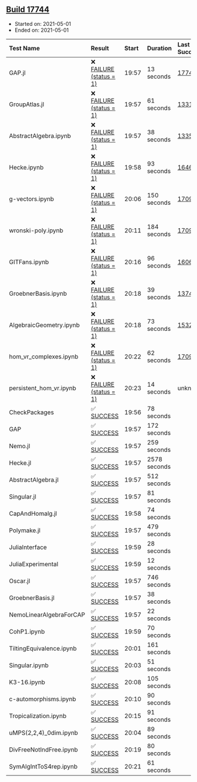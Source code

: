 ## [Build 17744](https://oscarci.mathematik.uni-kl.de/job/oscar/17744/)

* Started on: 2021-05-01
* Ended on: 2021-05-01

| Test Name    | Result | Start | Duration | Last Success | First Failure |
|:-------------|:-------|:------|:---------|:-------------|:--------------|
| GAP.jl | ❌ [FAILURE (status = 1)](https://oscarci.mathematik.uni-kl.de/job/oscar/17744/artifact/logs/build-17744/GAP.jl.log) | 19:57 | 13 seconds | [17743](https://oscarci.mathematik.uni-kl.de/job/oscar/17743/) | [17744](https://oscarci.mathematik.uni-kl.de/job/oscar/17744/) |
| GroupAtlas.jl | ❌ [FAILURE (status = 1)](https://oscarci.mathematik.uni-kl.de/job/oscar/17744/artifact/logs/build-17744/GroupAtlas.jl.log) | 19:57 | 61 seconds | [13311](https://oscarci.mathematik.uni-kl.de/job/oscar/13311/) | [13312](https://oscarci.mathematik.uni-kl.de/job/oscar/13312/) |
| AbstractAlgebra.ipynb | ❌ [FAILURE (status = 1)](https://oscarci.mathematik.uni-kl.de/job/oscar/17744/artifact/logs/build-17744/AbstractAlgebra.ipynb.log) | 19:57 | 38 seconds | [13355](https://oscarci.mathematik.uni-kl.de/job/oscar/13355/) | [13356](https://oscarci.mathematik.uni-kl.de/job/oscar/13356/) |
| Hecke.ipynb | ❌ [FAILURE (status = 1)](https://oscarci.mathematik.uni-kl.de/job/oscar/17744/artifact/logs/build-17744/Hecke.ipynb.log) | 19:58 | 93 seconds | [16463](https://oscarci.mathematik.uni-kl.de/job/oscar/16463/) | [16464](https://oscarci.mathematik.uni-kl.de/job/oscar/16464/) |
| g-vectors.ipynb | ❌ [FAILURE (status = 1)](https://oscarci.mathematik.uni-kl.de/job/oscar/17744/artifact/logs/build-17744/g-vectors.ipynb.log) | 20:06 | 150 seconds | [17099](https://oscarci.mathematik.uni-kl.de/job/oscar/17099/) | [17100](https://oscarci.mathematik.uni-kl.de/job/oscar/17100/) |
| wronski-poly.ipynb | ❌ [FAILURE (status = 1)](https://oscarci.mathematik.uni-kl.de/job/oscar/17744/artifact/logs/build-17744/wronski-poly.ipynb.log) | 20:11 | 184 seconds | [17098](https://oscarci.mathematik.uni-kl.de/job/oscar/17098/) | [17099](https://oscarci.mathematik.uni-kl.de/job/oscar/17099/) |
| GITFans.ipynb | ❌ [FAILURE (status = 1)](https://oscarci.mathematik.uni-kl.de/job/oscar/17744/artifact/logs/build-17744/GITFans.ipynb.log) | 20:16 | 96 seconds | [16068](https://oscarci.mathematik.uni-kl.de/job/oscar/16068/) | [16069](https://oscarci.mathematik.uni-kl.de/job/oscar/16069/) |
| GroebnerBasis.ipynb | ❌ [FAILURE (status = 1)](https://oscarci.mathematik.uni-kl.de/job/oscar/17744/artifact/logs/build-17744/GroebnerBasis.ipynb.log) | 20:18 | 39 seconds | [13748](https://oscarci.mathematik.uni-kl.de/job/oscar/13748/) | [13749](https://oscarci.mathematik.uni-kl.de/job/oscar/13749/) |
| AlgebraicGeometry.ipynb | ❌ [FAILURE (status = 1)](https://oscarci.mathematik.uni-kl.de/job/oscar/17744/artifact/logs/build-17744/AlgebraicGeometry.ipynb.log) | 20:18 | 73 seconds | [15322](https://oscarci.mathematik.uni-kl.de/job/oscar/15322/) | [15323](https://oscarci.mathematik.uni-kl.de/job/oscar/15323/) |
| hom_vr_complexes.ipynb | ❌ [FAILURE (status = 1)](https://oscarci.mathematik.uni-kl.de/job/oscar/17744/artifact/logs/build-17744/hom_vr_complexes.ipynb.log) | 20:22 | 62 seconds | [17099](https://oscarci.mathematik.uni-kl.de/job/oscar/17099/) | [17100](https://oscarci.mathematik.uni-kl.de/job/oscar/17100/) |
| persistent_hom_vr.ipynb | ❌ [FAILURE (status = 1)](https://oscarci.mathematik.uni-kl.de/job/oscar/17744/artifact/logs/build-17744/persistent_hom_vr.ipynb.log) | 20:23 | 14 seconds | unknown | unknown |
| CheckPackages | ✅ [SUCCESS](https://oscarci.mathematik.uni-kl.de/job/oscar/17744/artifact/logs/build-17744/CheckPackages.log) | 19:56 | 78 seconds |  |  |
| GAP | ✅ [SUCCESS](https://oscarci.mathematik.uni-kl.de/job/oscar/17744/artifact/logs/build-17744/GAP.log) | 19:57 | 172 seconds |  |  |
| Nemo.jl | ✅ [SUCCESS](https://oscarci.mathematik.uni-kl.de/job/oscar/17744/artifact/logs/build-17744/Nemo.jl.log) | 19:57 | 259 seconds |  |  |
| Hecke.jl | ✅ [SUCCESS](https://oscarci.mathematik.uni-kl.de/job/oscar/17744/artifact/logs/build-17744/Hecke.jl.log) | 19:57 | 2578 seconds |  |  |
| AbstractAlgebra.jl | ✅ [SUCCESS](https://oscarci.mathematik.uni-kl.de/job/oscar/17744/artifact/logs/build-17744/AbstractAlgebra.jl.log) | 19:57 | 512 seconds |  |  |
| Singular.jl | ✅ [SUCCESS](https://oscarci.mathematik.uni-kl.de/job/oscar/17744/artifact/logs/build-17744/Singular.jl.log) | 19:57 | 81 seconds |  |  |
| CapAndHomalg.jl | ✅ [SUCCESS](https://oscarci.mathematik.uni-kl.de/job/oscar/17744/artifact/logs/build-17744/CapAndHomalg.jl.log) | 19:58 | 74 seconds |  |  |
| Polymake.jl | ✅ [SUCCESS](https://oscarci.mathematik.uni-kl.de/job/oscar/17744/artifact/logs/build-17744/Polymake.jl.log) | 19:57 | 479 seconds |  |  |
| JuliaInterface | ✅ [SUCCESS](https://oscarci.mathematik.uni-kl.de/job/oscar/17744/artifact/logs/build-17744/JuliaInterface.log) | 19:59 | 28 seconds |  |  |
| JuliaExperimental | ✅ [SUCCESS](https://oscarci.mathematik.uni-kl.de/job/oscar/17744/artifact/logs/build-17744/JuliaExperimental.log) | 19:59 | 12 seconds |  |  |
| Oscar.jl | ✅ [SUCCESS](https://oscarci.mathematik.uni-kl.de/job/oscar/17744/artifact/logs/build-17744/Oscar.jl.log) | 19:57 | 746 seconds |  |  |
| GroebnerBasis.jl | ✅ [SUCCESS](https://oscarci.mathematik.uni-kl.de/job/oscar/17744/artifact/logs/build-17744/GroebnerBasis.jl.log) | 19:57 | 38 seconds |  |  |
| NemoLinearAlgebraForCAP | ✅ [SUCCESS](https://oscarci.mathematik.uni-kl.de/job/oscar/17744/artifact/logs/build-17744/NemoLinearAlgebraForCAP.log) | 19:57 | 22 seconds |  |  |
| CohP1.ipynb | ✅ [SUCCESS](https://oscarci.mathematik.uni-kl.de/job/oscar/17744/artifact/logs/build-17744/CohP1.ipynb.log) | 19:59 | 70 seconds |  |  |
| TiltingEquivalence.ipynb | ✅ [SUCCESS](https://oscarci.mathematik.uni-kl.de/job/oscar/17744/artifact/logs/build-17744/TiltingEquivalence.ipynb.log) | 20:01 | 161 seconds |  |  |
| Singular.ipynb | ✅ [SUCCESS](https://oscarci.mathematik.uni-kl.de/job/oscar/17744/artifact/logs/build-17744/Singular.ipynb.log) | 20:03 | 51 seconds |  |  |
| K3-16.ipynb | ✅ [SUCCESS](https://oscarci.mathematik.uni-kl.de/job/oscar/17744/artifact/logs/build-17744/K3-16.ipynb.log) | 20:08 | 105 seconds |  |  |
| c-automorphisms.ipynb | ✅ [SUCCESS](https://oscarci.mathematik.uni-kl.de/job/oscar/17744/artifact/logs/build-17744/c-automorphisms.ipynb.log) | 20:10 | 90 seconds |  |  |
| Tropicalization.ipynb | ✅ [SUCCESS](https://oscarci.mathematik.uni-kl.de/job/oscar/17744/artifact/logs/build-17744/Tropicalization.ipynb.log) | 20:15 | 91 seconds |  |  |
| uMPS(2,2,4)_0dim.ipynb | ✅ [SUCCESS](https://oscarci.mathematik.uni-kl.de/job/oscar/17744/artifact/logs/build-17744/uMPS-2-2-4-_0dim.ipynb.log) | 20:04 | 89 seconds |  |  |
| DivFreeNotIndFree.ipynb | ✅ [SUCCESS](https://oscarci.mathematik.uni-kl.de/job/oscar/17744/artifact/logs/build-17744/DivFreeNotIndFree.ipynb.log) | 20:19 | 80 seconds |  |  |
| SymAlgIntToS4rep.ipynb | ✅ [SUCCESS](https://oscarci.mathematik.uni-kl.de/job/oscar/17744/artifact/logs/build-17744/SymAlgIntToS4rep.ipynb.log) | 20:21 | 61 seconds |  |  |
